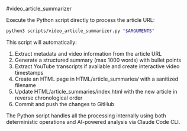 #video_article_summarizer

Execute the Python script directly to process the article URL:

```bash
python3 scripts/video_article_summarizer.py "$ARGUMENTS"
```

This script will automatically:
1. Extract metadata and video information from the article URL
2. Generate a structured summary (max 1000 words) with bullet points
3. Extract YouTube transcripts if available and create interactive video timestamps
4. Create an HTML page in HTML/article_summaries/ with a sanitized filename
5. Update HTML/article_summaries/index.html with the new article in reverse chronological order
6. Commit and push the changes to GitHub

The Python script handles all the processing internally using both deterministic operations and AI-powered analysis via Claude Code CLI. 